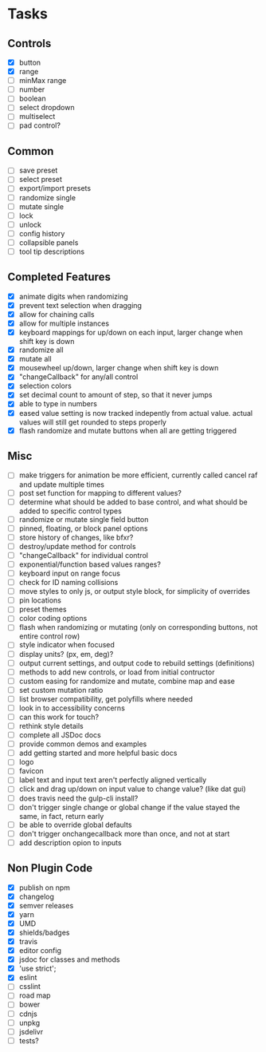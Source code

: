 # Tasks

## Controls

- [x] button
- [x] range
- [ ] minMax range
- [ ] number
- [ ] boolean
- [ ] select dropdown
- [ ] multiselect
- [ ] pad control?

## Common

- [ ] save preset
- [ ] select preset
- [ ] export/import presets
- [ ] randomize single
- [ ] mutate single
- [ ] lock
- [ ] unlock
- [ ] config history
- [ ] collapsible panels
- [ ] tool tip descriptions

## Completed Features

- [x] animate digits when randomizing
- [x] prevent text selection when dragging
- [x] allow for chaining calls
- [x] allow for multiple instances
- [x] keyboard mappings for up/down on each input, larger change when shift key is down
- [x] randomize all
- [x] mutate all
- [x] mousewheel up/down, larger change when shift key is down
- [x] "changeCallback" for any/all control
- [x] selection colors
- [x] set decimal count to amount of step, so that it never jumps
- [x] able to type in numbers
- [x] eased value setting is now tracked indepently from actual value. actual values will still get rounded to steps properly
- [x] flash randomize and mutate buttons when all are getting triggered

## Misc

- [ ] make triggers for animation be more efficient, currently called cancel raf and update multiple times
- [ ] post set function for mapping to different values?
- [ ] determine what should be added to base control, and what should be added to specific control types
- [ ] randomize or mutate single field button
- [ ] pinned, floating, or block panel options
- [ ] store history of changes, like bfxr?
- [ ] destroy/update method for controls
- [ ] "changeCallback" for individual control
- [ ] exponential/function based values ranges?
- [ ] keyboard input on range focus
- [ ] check for ID naming collisions
- [ ] move styles to only js, or output style block, for simplicity of overrides
- [ ] pin locations
- [ ] preset themes
- [ ] color coding options
- [ ] flash when randomizing or mutating (only on corresponding buttons, not entire control row)
- [ ] style indicator when focused
- [ ] display units? (px, em, deg)?
- [ ] output current settings, and output code to rebuild settings (definitions)
- [ ] methods to add new controls, or load from initial contructor
- [ ] custom easing for randomize and mutate, combine map and ease
- [ ] set custom mutation ratio
- [ ] list browser compatibility, get polyfills where needed
- [ ] look in to accessibility concerns
- [ ] can this work for touch?
- [ ] rethink style details
- [ ] complete all JSDoc docs
- [ ] provide common demos and examples
- [ ] add getting started and more helpful basic docs
- [ ] logo
- [ ] favicon
- [ ] label text and input text aren't perfectly aligned vertically
- [ ] click and drag up/down on input value to change value? (like dat gui)
- [ ] does travis need the gulp-cli install?
- [ ] don't trigger single change or global change if the value stayed the same, in fact, return early
- [ ] be able to override global defaults
- [ ] don't trigger onchangecallback more than once, and not at start
- [ ] add description opion to inputs

## Non Plugin Code

- [x] publish on npm
- [x] changelog
- [x] semver releases
- [x] yarn
- [x] UMD
- [x] shields/badges
- [x] travis
- [x] editor config
- [x] jsdoc for classes and methods
- [x] 'use strict';
- [x] eslint
- [ ] csslint
- [ ] road map
- [ ] bower
- [ ] cdnjs
- [ ] unpkg
- [ ] jsdelivr
- [ ] tests?
